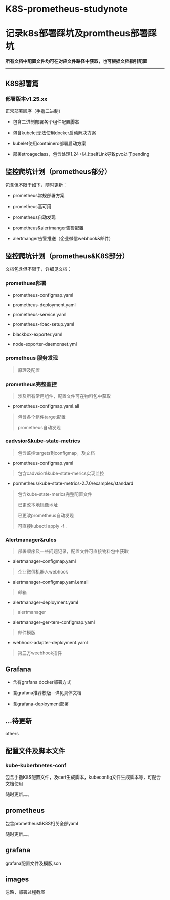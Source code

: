 # K8S-prometheus-studynote

# 记录k8s部署踩坑及promtheus部署踩坑

**所有文档中配置文件均可在对应文件路径中获取，也可根据文档指引配置**

---

## K8S部署篇

### 部署版本v1.25.xx

正常部署顺序（手撸二进制）

- 包含二进制部署各个组件配置脚本

- 包含kubelet无法使用docker启动解决方案
- kubelet使用containerd部署启动方案
- 部署stroageclass，包含处理1.24+以上selfLink导致pvc处于pending


## 监控爬坑计划（prometheus部分）

包含但不限于如下，随时更新：

- prometheus常规部署方案

- prometheus高可用

- prometheus自动发现

- prometheus&alertmanger告警配置

- alertmanger告警推送（企业微信webhook&邮件）


## 监控爬坑计划（prometheus&K8S部分）

文档包含但不限于，详细见文档：

### promethues部署

- prometheus-configmap.yaml

- prometheus-deployment.yaml

- prometheus-service.yaml

- prometheus-rbac-setup.yaml

- blackbox-exporter.yaml

- node-exporter-daemonset.yml

### prometheus 服务发现

> 原理及配置

### prometheus完整监控

> 涉及所有常用组件，配置文件可在物料包中获取

- prometheus-configmap.yaml.all


> 包含各个组件target配置
>
> prometheus自动发现

### cadvsior&kube-state-metrics

> 包含监控targets到configmap，及文档

- prometheus-configmap.yaml


> 包含cadvsior&kube-state-merics实现监控

- pormetheus/kube-state-metrics-2.7.0/examples/standard


> 包含kube-state-merics完整配置文件
>
> 已更改本地镜像地址
>
> 已更改prometheus自动发现
>
> 可直接kubectl apply -f .

### Alertmanager&rules

> 部署顺序及一些问题记录，配置文件可直接物料包中获取

- alertmanager-configmap.yaml

> 企业微信机器人webhook

- alertmanager-configmap.yaml.email

> 邮箱

- alertmanager-deployment.yaml

> alertmanager

- alertmanager-ger-tem-configmap.yaml

> 邮件模版

- webhook-adapter-deployment.yaml

> 第三方weebhook插件

## Grafana

- 含有grafana docker部署方式

- 含grafana推荐模版--详见具体文档

- 含grafana-deployment部署


## ...待更新

others

## 配置文件及脚本文件

### kube-kuberbnetes-conf

包含手撸K8S配置文件，及cert生成脚本，kubeconfig文件生成脚本等，可配合文档使用

随时更新。。。

## prometheus

包含prometheus&K8S相关全部yaml

随时更新。。。

## grafana

grafana配置文件及模版json

## images

忽略，部署过程截图



